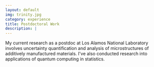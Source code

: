 ```yaml
---
layout: default
img: trinity.jpg
category: experience
title: Postdoctoral Work
description: |
---
```

My current research as a postdoc at Los Alamos National Laboratory involves uncertainty quantification and analysis of microstructures of additively manufactured materials. I've also conducted research into applications of quantum computing in statistics.